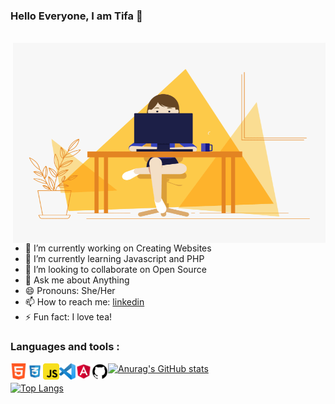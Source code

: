 ### Hello Everyone, I am Tifa 👋
<br>

<img align="right" alt="GIF" src="https://github.com/Tifa369/Tifa369/blob/main/me.gif?raw=true" width="500" height="320" />


- 🔭 I’m currently working on Creating Websites
- 🌱 I’m currently learning Javascript and PHP
- 👯 I’m looking to collaborate on Open Source
- 💬 Ask me about Anything
- 😄 Pronouns: She/Her
- 📫 How to reach me: [linkedin](https://www.linkedin.com/in/latifa-el-bargui-720073151/)
- ⚡ Fun fact: I love tea! 

### Languages and tools :

<img align="left" alt="HTML" width="26px" src="https://github.com/Tifa369/Tifa369/blob/main/Icon/html.png"/>
<img align="left" alt="CSS" width="26px" src="https://github.com/Tifa369/Tifa369/blob/main/Icon/css.png"/>
<img align="left" alt="Javascript" width="26px" src="https://github.com/Tifa369/Tifa369/blob/main/Icon/js.png"/>
<img align="left" alt="Visual Studio Code" width="26px" src="https://github.com/Tifa369/Tifa369/blob/main/Icon/visual%20studio.png"/>
<img align="left" alt="Angular" width="26px" src="https://github.com/Tifa369/Tifa369/blob/main/Icon/angular.png"/>
<img align="left" alt="Github" width="26px" src="https://github.com/Tifa369/Tifa369/blob/main/Icon/github.png"/>

[![Anurag's GitHub stats](https://github-readme-stats.vercel.app/api?username=Tifa369)](https://github.com/anuraghazra/github-readme-stats)


[![Top Langs](https://github-readme-stats.vercel.app/api/top-langs/?username=Tifa369)](https://github.com/anuraghazra/github-readme-stats)
